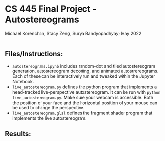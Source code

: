 # CS 445 Final Project - Autostereograms
Michael Korenchan, Stacy Zeng, Surya Bandyopadhyay; May 2022
<br></br>
## Files/Instructions:
- `autostereograms.ipynb` includes random-dot and tiled autostereogram generation, autostereogram decoding, and animated autostrereograms. Each of these can be interactively run and tweaked within the Jupyter Notebook.
- `live_autostereogram.py` defines the python program that implements a head-tracked live-perspective autostereogram. It can be run with `python live_autostereogram.py`. Make sure your webcam is accessible. Both the position of your face and the horizontal position of your mouse can be used to change the perspective.
- `live_autostereogram.glsl` defines the fragment shader program that implements the live autostereogram.

## Results:

